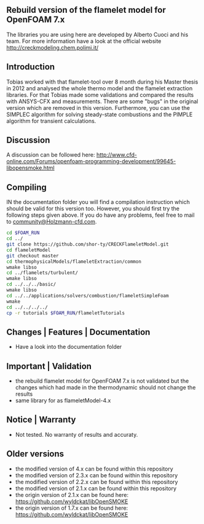 ##  Rebuild version of the flamelet model for OpenFOAM 7.x

The libraries you are using here are developed by Alberto Cuoci and his team. For more information have a look at the official website http://creckmodeling.chem.polimi.it/

## Introduction

Tobias worked with that flamelet-tool over 8 month during his Master thesis in 2012 and analysed the whole thermo model and the flamelet extraction libraries. For that Tobias made some validations and compared the results with ANSYS-CFX and measurements. There are some "bugs" in the original version which are removed in this version. Furthermore, you can use the SIMPLEC algorithm for solving steady-state combustions and the PIMPLE algorithm for transient calculations.


## Discussion
A discussion can be followed here: http://www.cfd-online.com/Forums/openfoam-programming-development/99645-libopensmoke.html

## Compiling

IN the documentation folder you will find a compilation instruction which should be valid for this version too. However, you should
first try the following steps given above. If you do have any problems, feel free to mail to community@Holzmann-cfd.com.

```bash
cd $FOAM_RUN
cd ../
git clone https://github.com/shor-ty/CRECKFlameletModel.git
cd flameletModel
git checkout master
cd thermophysicalModels/flameletExtraction/common
wmake libso
cd ../flamelets/turbulent/
wmake libso
cd ../../../basic/
wmake libso
cd ../../applications/solvers/combustion/flameletSimpleFoam
wmake
cd ../../../../
cp -r tutorials $FOAM_RUN/flameletTutorials
```


## Changes | Features | Documentation
+ Have a look into the documentation folder

## Important | Validation

+ the rebuild flamelet model for OpenFOAM 7.x is not validated but the changes which had made in the thermodynamic should not change the results
+ same library for as flameletModel-4.x

## Notice | Warranty
+ Not tested. No warranty of results and accuraty.

## Older versions
+ the modified version of 4.x can be found within this repository
+ the modified version of 2.3.x can be found within this repository
+ the modified version of 2.2.x can be found within this repository
+ the modified version of 2.1.x can be found within this repository
+ the origin version of 2.1.x can be found here: https://github.com/wyldckat/libOpenSMOKE
+ the origin version of 1.7.x can be found here: https://github.com/wyldckat/libOpenSMOKE


